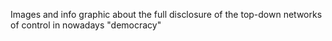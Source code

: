 Images and info graphic about the full disclosure of the top-down networks of control in nowadays "democracy"
